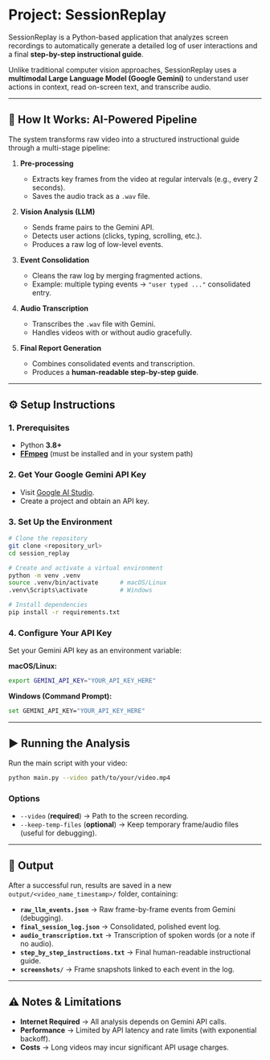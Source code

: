 

# Project: SessionReplay

SessionReplay is a Python-based application that analyzes screen recordings to automatically generate a detailed log of user interactions and a final **step-by-step instructional guide**.

Unlike traditional computer vision approaches, SessionReplay uses a **multimodal Large Language Model (Google Gemini)** to understand user actions in context, read on-screen text, and transcribe audio.

---

## 🚀 How It Works: AI-Powered Pipeline

The system transforms raw video into a structured instructional guide through a multi-stage pipeline:

1. **Pre-processing**

   * Extracts key frames from the video at regular intervals (e.g., every 2 seconds).
   * Saves the audio track as a `.wav` file.

2. **Vision Analysis (LLM)**

   * Sends frame pairs to the Gemini API.
   * Detects user actions (clicks, typing, scrolling, etc.).
   * Produces a raw log of low-level events.

3. **Event Consolidation**

   * Cleans the raw log by merging fragmented actions.
   * Example: multiple typing events → `"user typed ..."` consolidated entry.

4. **Audio Transcription**

   * Transcribes the `.wav` file with Gemini.
   * Handles videos with or without audio gracefully.

5. **Final Report Generation**

   * Combines consolidated events and transcription.
   * Produces a **human-readable step-by-step guide**.

---

## ⚙️ Setup Instructions

### 1. Prerequisites

* Python **3.8+**
* [**FFmpeg**](https://ffmpeg.org/) (must be installed and in your system path)

### 2. Get Your Google Gemini API Key

* Visit [Google AI Studio](https://aistudio.google.com/).
* Create a project and obtain an API key.

### 3. Set Up the Environment

```bash
# Clone the repository
git clone <repository_url>
cd session_replay

# Create and activate a virtual environment
python -m venv .venv
source .venv/bin/activate      # macOS/Linux
.venv\Scripts\activate         # Windows

# Install dependencies
pip install -r requirements.txt
```

### 4. Configure Your API Key

Set your Gemini API key as an environment variable:

**macOS/Linux:**

```bash
export GEMINI_API_KEY="YOUR_API_KEY_HERE"
```

**Windows (Command Prompt):**

```bash
set GEMINI_API_KEY="YOUR_API_KEY_HERE"
```

---

## ▶️ Running the Analysis

Run the main script with your video:

```bash
python main.py --video path/to/your/video.mp4
```

### Options

* `--video` (**required**) → Path to the screen recording.
* `--keep-temp-files` (**optional**) → Keep temporary frame/audio files (useful for debugging).

---

## 📂 Output

After a successful run, results are saved in a new `output/<video_name_timestamp>/` folder, containing:

* **`raw_llm_events.json`** → Raw frame-by-frame events from Gemini (debugging).
* **`final_session_log.json`** → Consolidated, polished event log.
* **`audio_transcription.txt`** → Transcription of spoken words (or a note if no audio).
* **`step_by_step_instructions.txt`** → Final human-readable instructional guide.
* **`screenshots/`** → Frame snapshots linked to each event in the log.

---

## ⚠️ Notes & Limitations

* **Internet Required** → All analysis depends on Gemini API calls.
* **Performance** → Limited by API latency and rate limits (with exponential backoff).
* **Costs** → Long videos may incur significant API usage charges.

